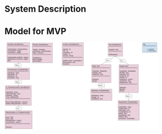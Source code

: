 # System Description

# Model for MVP
![This is the UML class diagram.](D3_ClassDiagram/UML_Class_Diagram_for_AOTF.png)
